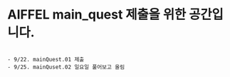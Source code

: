 # AIFFEL main_quest 제출을 위한 공간입니다.

```

- 9/22. mainQuest.01 제출
- 9/25. mainQuset.02 일요일 풀어보고 올림

```
